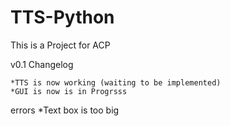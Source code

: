 # TTS-Python
This is a Project for ACP

v0.1 Changelog


	*TTS is now working (waiting to be implemented)
	*GUI is now is in Progrsss

errors
	*Text box is too big

